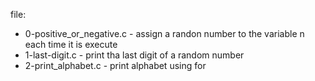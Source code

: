 file:

- 0-positive_or_negative.c - assign a randon number to the variable n each time it is execute
- 1-last-digit.c - print tha last digit of a random number
- 2-print_alphabet.c - print alphabet using for 
